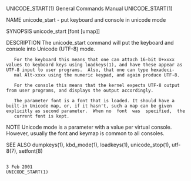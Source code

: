 UNICODE_START(1)                                                                         General Commands Manual                                                                         UNICODE_START(1)

NAME
       unicode_start - put keyboard and console in unicode mode

SYNOPSIS
       unicode_start [font [umap]]

DESCRIPTION
       The unicode_start command will put the keyboard and console into Unicode (UTF-8) mode.

       For the keyboard this means that one can attach 16-bit U+xxxx values to keyboard keys using loadkeys(1), and have these appear as UTF-8 input to user programs.  Also, that one can type hexadeci‐
       mal Alt-xxxx using the numeric keypad, and again produce UTF-8.

       For the console this means that the kernel expects UTF-8 output from user programs, and displays the output accordingly.

       The parameter font is a font that is loaded. It should have a built-in Unicode map, or, if it hasn't, such a map can be given explicitly as second parameter.  When no  font  was  specified,  the
       current font is kept.

NOTE
       Unicode mode is a parameter with a value per virtual console.  However, usually the font and keymap is common to all consoles.

SEE ALSO
       dumpkeys(1), kbd_mode(1), loadkeys(1), unicode_stop(1), utf-8(7), setfont(8)

                                                                                                3 Feb 2001                                                                               UNICODE_START(1)
